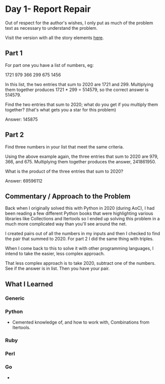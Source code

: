 # Day 1- Report Repair

Out of respect for the author's wishes, I only put as much of the problem text as necessary to understand the problem.

Visit the version with all the story elements [here](https://adventofcode.com/2020/day/1).

## Part 1

For part one you have a list of numbers, eg:

1721
979
366
299
675
1456

In this list, the two entries that sum to 2020 are 1721 and 299. Multiplying them together produces 1721 * 299 = 514579, so the correct answer is 514579.

Find the two entries that sum to 2020; what do you get if you multiply them together? (that's what gets you a star for this problem)

Answer: 145875

## Part 2

Find three numbers in your list that meet the same criteria.

Using the above example again, the three entries that sum to 2020 are 979, 366, and 675. Multiplying them together produces the answer, 241861950.

What is the product of the three entries that sum to 2020?

Answer: 69596112

## Commentary / Approach to the Problem
Back when I originally solved this with Python in 2020 (during AoC), I had been reading a few different Python books that were highlighting various libraries like Collections and Itertools so I ended up solving this problem in a much more complicated way than you'll see around the net. 

I created pairs out of all the numbers in my inputs and then I checked to find the pair that summed to 2020. For part 2 I did the same thing with triples.

When I come back to this to solve it with other programming languages, I intend to take the easier, less complex approach.

That less complex approach is to take 2020, subtract one of the numbers. See if the answer is in list. Then you have your pair.

## What I Learned

### Generic

### Python
- Cemented knowledge of, and how to work with, Combinations from Itertools.

### Ruby

### Perl

### Go
- 